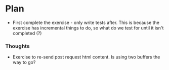 # Plan

- First complete the exercise - only write tests after. This is because the exercise has incremental things to do, so what do we test for until it isn't completed (?)



### Thoughts

- Exercise to re-send post request html content. Is using two buffers the way to go?